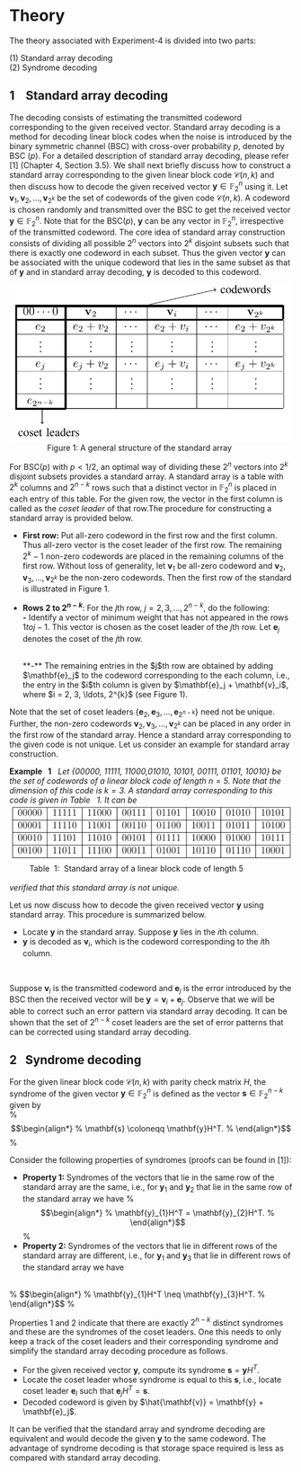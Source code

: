 # Theory

The theory associated with Experiment-4 is divided into two parts:

(1) Standard array decoding <br />
(2) Syndrome decoding

## 1 &nbsp;&nbsp; Standard array decoding


The decoding consists of estimating the transmitted codeword corresponding to the given received vector. Standard array decoding is a method for decoding linear block codes when the noise is introduced by the binary symmetric channel (BSC) with cross-over probability $p$, denoted by BSC $(p)$. For a detailed description of standard array decoding, please refer [1] (Chapter 4, Section 3.5). We shall next briefly discuss how to construct a standard array corresponding to the given linear block code $\mathcal{C}(n,k)$ and then discuss how to decode the given received vector $\mathbf{y} \in \mathbb{F}_2^n$ using it.
Let $\mathbf{v}_1, \mathbf{v}_2, \ldots, \mathbf{v}_{2^k}$ be the set of codewords of the given code $\mathcal{C}(n,k)$. A codeword is chosen randomly and transmitted over the BSC to get the received vector $\mathbf{y} \in \mathbb{F}_2^n$. Note that for the BSC$(p)$, $\mathbf{y}$ can be any vector in $\mathbb{F}_2^n$, irrespective of  the transmitted codeword. The core idea of standard array construction consists of dividing all possible $2^n$ vectors into $2^k$ disjoint subsets such that there is exactly one codeword in each subset. Thus the given vector $\mathbf{y}$ can be associated with the unique codeword that lies in the same subset as that of $\mathbf{y}$ and in standard array decoding, $\mathbf{y}$ is decoded to this codeword.  

![alt text](https://github.com/Madhura25-96/Exp-4-Standard-Array/blob/main/Stanndard_array_general.png)
<br /> 
&nbsp;&nbsp;&nbsp;&nbsp;&nbsp;&nbsp;&nbsp;&nbsp;&nbsp;&nbsp;&nbsp;&nbsp;&nbsp;&nbsp;&nbsp;&nbsp; Figure&nbsp;1: A general structure of the standard array

For BSC$(p)$ with $p<1/2$, an optimal way of dividing these $2^n$ vectors into $2^k$ disjoint subsets provides a standard array. A standard array is a table with $2^k$ columns and $2^{n-k}$ rows such that a distinct vector in $\mathbb{F}_2^n$ is placed in each entry of this table. For the given row, the vector in the first column is called as the _coset leader_ of that row.The procedure for constructing a standard array is provided below.

- **First row:** Put all-zero codeword in the first row and the first column. Thus all-zero vector is the coset leader of the first row. The remaining $2^k-1$ non-zero codewords are placed in the remaining columns of the first row. Without loss of generality, let $\mathbf{v}_1$ be all-zero codeword and $\mathbf{v}_2, \mathbf{v}_3, \ldots, \mathbf{v}_{2^k}$ be the non-zero codewords. Then the first row of the standard is illustrated in Figure 1.  
- **Rows $2$ to $2^{n-k}$**: For the $j$th row, $j = 2, 3, \ldots, 2^{n-k}$, do the following:
   <br />
   **-** Identify a vector of minimum weight that has not appeared in the rows $1 to j-1$. This vector is chosen as the coset leader of the 
   $j$th row. 
   Let $\mathbf{e}_j$ denotes the coset of the $j$th row.

   <br />
   **-** The remaining entries in the $j$th row are obtained by adding
   $\mathbf{e}_j$ to the codeword corresponding to the each column, i.e., the entry in the $i$th column is given by 
   $\mathbf{e}_j + \mathbf{v}_i$, where $i = 2, 3, \ldots, 2^{k}$ (see Figure 1).  
 

Note that the set of coset leaders $\{ \mathbf{e}_2, \mathbf{e}_3, \ldots, \mathbf{e}_{2^{n-k}}\}$ need not be unique. Further, the non-zero codewords $\mathbf{v}_2, \mathbf{v}_3, \ldots, \mathbf{v}_{2^k}$ can be placed in any order in the first row of the standard array. Hence a standard array corresponding to the given code is not unique. Let us consider an example for standard array construction.
<br />

 **Example &nbsp; 1**&nbsp;&nbsp;  _Let {00000, 11111, 11000,01010, 10101, 00111, 01101, 10010} be the set of codewords of a linear block code of length $n=5$. Note that the dimension of this code is $k=3$. A standard array corresponding to this code is given in Table &nbsp; 1.
It can be_ 
![alt text](https://github.com/Madhura25-96/Exp-4-Standard-Array/blob/main/Stanndard_array_example_n_5.png)
<br />
&nbsp;&nbsp;&nbsp;&nbsp;&nbsp;&nbsp;&nbsp;&nbsp;&nbsp;Table &nbsp;1:&nbsp; Standard array of a linear block code of length 5
<br />
<br />
_verified that this standard array is not unique._

Let us now discuss how to decode the given received vector $\mathbf{y}$ using standard array. This procedure is summarized below.
- Locate $\mathbf{y}$ in the standard array. Suppose $\mathbf{y}$ lies in the $i$th column.
- $\mathbf{y}$ is decoded as $\mathbf{v}_i$, which is the codeword corresponding to the $i$th column.
<br  />

Suppose $\mathbf{v}_i$ is the transmitted codeword and $\mathbf{e}_j$ is the error introduced by the BSC then the received vector will be $\mathbf{y} = \mathbf{v}_i + \mathbf{e}_j$. Observe that we will be able to correct such an error pattern via standard array decoding. It can be shown that the set of $2^{n-k}$ coset leaders are the set of error patterns that can be corrected using standard array decoding. 

## 2&nbsp;&nbsp; Syndrome decoding

For the given linear block code $\mathcal{C}(n,k)$ with parity check matrix $H$, the syndrome of the given vector $\mathbf{y} \in \mathbb{F}_2^n$ is defined as the vector  $\mathbf{s} \in \mathbb{F}_2^{n-k}$ given by <br />
%
$$\begin{align*}
%  
\mathbf{s} \coloneqq \mathbf{y}H^T.
% 
\end{align*}$$
% 

Consider the following properties of syndromes (proofs can be found in [1]): 

- **Property 1:** Syndromes of the vectors that lie in the same row of the standard array are the same, i.e., for $\mathbf{y}_{1}$ and $\mathbf{y}_{2}$ that lie in the same row of the standard array we have
% 
$$\begin{align*}
%
\mathbf{y}_{1}H^T = \mathbf{y}_{2}H^T.
%
\end{align*}$$
%
- **Property 2:** Syndromes of the vectors that lie in different rows of the standard array are different, i.e., for $\mathbf{y}_{1}$ and $\mathbf{y}_{3}$ that lie in different rows of the standard array we have
<br />
% 
$$\begin{align*}
%
\mathbf{y}_{1}H^T \neq \mathbf{y}_{3}H^T.
%
\end{align*}$$
%
<br />

Properties 1 and 2 indicate that there are exactly $2^{n-k}$ distinct syndromes and these are the syndromes of the coset leaders. One this needs to only keep a track of the coset leaders and their corresponding syndrome and simplify the standard array decoding procedure as follows.

- For the given received vector $\mathbf{y}$, compute its syndrome $\mathbf{s} = \mathbf{y}H^T$.
- Locate the coset leader whose syndrome is equal to this $\mathbf{s}$, i.e., locate coset leader $\mathbf{e}_l$ such that $\mathbf{e}_jH^T = \mathbf{s}$.
- Decoded codeword is given by $\hat{\mathbf{v}} = \mathbf{y} + \mathbf{e}_j$.


It can be verified that the standard array and syndrome decoding are equivalent and would decode the given $\mathbf{y}$ to the same codeword. The advantage of syndrome decoding is that storage space required is less as compared with standard array decoding. 


